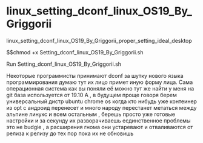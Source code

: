 # linux_setting_dconf_linux_OS19_By_Griggorii
linux_setting_dconf_linux_OS19_By_Griggorii_proper_setting_ideal_desktop

$$chmod +x Setting_dconf_linux_OS19_By_Griggorii.sh

Run Setting_dconf_linux_OS19_By_Griggorii.sh

Некоторые программисты принимают dconf за шутку нового языка программирования думаю тут их лицо примет иную форму лица.
Сама операционная система как вы поняли её можно тут же найти у меня на git база используется от 19.10
А , в будущем проще говоря берем универсальный дистр ubuntu chrome os когда кто нибудь уже контеинер из opt с андроид перенесет и много народу перестанет метаться между альпине линукс и всем остальным , берешь просто уже готовые настройки и за секунду их разворачиваешь есдинственное проблемы это не budgie , а расширения гнома они устаревают и отваливаются от релиза к релизу до тех пор пока их не обновишь 
